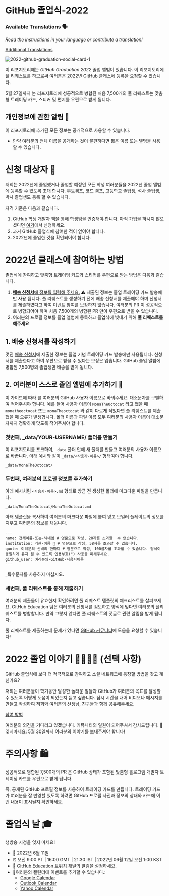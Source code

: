 # GitHub 졸업식-2022

### Available Translations 🗣

*Read the instructions in your language or contribute a translation!*

[Additional Translations](translations/README.md)

![2022-github-graduation-social-card-1](/assets/GHG_Blog_1.jpg)


이 리포지토리에는 *GitHub Graduation 2022*  졸업 앨범이 있습니다. 이 리포지토리에 풀 리퀘스트를 하므로써 여러분은 2022년 GitHub 클래스에 등록을 요청할 수 있습니다. 

5월 27일까지 본 리포지토리에 성공적으로 병합된  처음 7,500개의 풀 리퀘스트는 맞춤형 트레이딩 카드, 스티커 및 편지를 우편으로 받게 됩니다.


## 개인정보에 관한 알림 👀
이 리포지토리에 추가된 모든 정보는 공개적으로 사용할 수 있습니다.

- 만약 여러분의 전체 이름을 공개하는 것이 불편하다면 짧은 이름 또는 별명을 사용할 수 있습니다.

# 신청 대상자 📝
저희는 2022년에 졸업했거나 졸업할 예정인 모든 학생 여러분들을 2022년 졸업 앨범에 등록할 수 있도록 초대 합니다. 부트캠프, 코드 캠프, 고등학교 졸업생, 석사 졸업생, 박사 졸업생도 등록 할 수 있습니다.

자격 기준은 다음과 같습니다.
1. GitHub 학생 개발자 팩을 통해 학생임을 인증해야 합니다. 아직 가입을 하시지 않으셨다면 [여기](https://education.github.com/discount_requests/student_application?utm_source=2022-06-11-GitHubGraduation)에서 신청하세요. 
2. 과거 GitHub 졸업식에 참여한 적이 없어야 합니다.
3. 2022년에 졸업한 것을 확인되어야 합니다. 

# 2022년 클래스에 참여하는 방법
졸업식에 참여하고 맞춤형 트레이딩 카드와 스티커를 우편으로 받는 방법은 다음과 같습니다.
1. [**배송 신청서**에 정보를 입력해 주세요.](https://airtable.com/shrVMo8ItH4wjsO9f)
 ⚠️ 제출된 정보는 졸업 트레이딩 카드 발송에만 사용 됩니다. 풀 리퀘스트를 생성하기 전에 배송 신청서를 제출해야 하며 신청서를 제출하였다고 하여 이벤트 참여를 보장하지 않습니다. 여러분의 PR 이 성공적으로 병합되어야 하며 처음 7,500개의 병합된 PR 만이 우편으로 받을 수 있습니다.
2. 여러분의 프로필 정보를 졸업 앨범에 등록하고 졸업식에 빛내기 위해 **풀 리퀘스트를 해주세요**  
 
## 1. 배송 신청서를 작성하기
멋진 [배송 신청서](https://airtable.com/shrVMo8ItH4wjsO9f)에 제출한 정보는 졸업 기념 트레이딩 카드 발송에만 사용됩니다. 신청서를 제출한다고 하여 우편으로 받을 수 있다는 보장은 업습니다. GitHub 졸업 앨범에 병합된 7,500명의 졸업생만 배송을 받게 됩니다.

## 2. 여러분이 스스로 졸업 앨범에 추가하기 🏫
이 가이드에 따라 <YOUR-USERNAME>를 여러분의 GitHub 사용자 이름으로 바꿔주세요. 대소문자를 구별하여 적어주셔야 합니다. 예를 들어 사용자 이름이 `MonaTheOctocat` 라고 했을 때 `monatheoctocat` 또는 `monaTheoctocat` 와 같이 다르게 적었다면 풀 리퀘스트를 제출했을 때 오류가 발생합니다. 폴더 이름과 파일 이름 모두 여러분의 사용자 이름이 대소문자까지 정확하게 맞도록 적어주셔야 합니다.

### 첫번째, _data/YOUR-USERNAME/ 폴더를 만들기
이 리포지토리를 포크하여, `_data` 폴더 안에 새 폴더를 만들고 여러분의 사용자 이름으로  바꿉니다. 아래 예시와 같이 `_data/<사용자-이름>/` 형태여야 합니다.
```
_data/MonaTheOctocat/
``` 

### 두번째, 여러분의 프로필 정보를 추가하기
아래 예시처럼 `<사용자-이름>.md` 형태로 방금 전 생성한 폴더에 마크다운 파일을 만듭니다.

```
_data/MonaTheOctocat/MonaTheOctocat.md
```

아래 템플릿을 복사하여 여러분의 마크다운 파일에 붙여 넣고 보일러 플레이트의 정보를 지우고 여러분의 정보를 채웁니다.

```
---
name: 전체이름-또는-닉네임 # 영문으로 작성, 28자를 초과할  수 없습니다.
institution: 기관-이름 🚩 # 영문으로 작성, 58자를 초과할 수 없습니다.
quote: 여러분의-선배의-한마디 # 영문으로 작성, 100글자를 초과할 수 있습니다. 형식이 동일하게 유지 될 수 있도록 인용부호(") 사용을 피해주세요. 
github_user: 여러분의-GitHub-사용자이름
---
```

_특수문자를 사용하지 마십시오.


### 세번째, 풀 리퀘스트를 통해 제출하기
여러분의 제출물이 유효한지 확인하려면 풀 리퀘스트 템플릿의 체크리스트를 살펴보세요. GitHub Education 팀은 여러분의 신청서를 검토하고 양식에 맞다면 여러분의 풀리퀘스트를 병합합니다. 만약 그렇지 않다면 풀 리퀘스트의 댓글로 관련 알림을 받게 됩니다.

풀 리퀘스트를 제출하는데 문제가 있다면 [GitHub 커뮤니티](https://github.com/orgs/github-community/discussions/categories/github-education)에 도움을 요청할 수 있습니다!

# 2022 졸업 이야기 ‍👩‍🏫👨‍🏫 (선택 사항)
GitHub 졸업식에 보다 더 적극적으로 참여하고 소셜 네트워크에 등장할 방법을  찾고 계신가요?

저희는 여러분들이 학기동안 달성한 놀라운 일들과 GitHub가 여러분의 목표를 달성할 수 있도록 어떻게 도움이 되었는지 듣고 싶습니다. 잠시 시간을 내어 비디오나 메시지를 만들고 작성하여 저희와 여러분의 선생님, 친구들과 함께 공유해주세요.

[참여 방법](https://drive.google.com/file/d/1AcgUKLXx6WIC5s4eanzOfj8EsiYHARrt/view?usp=sharing)

여러분의 의견을 기다리고 있겠습니다. 커뮤니티의 일원이 되어주셔서 감사드립니다.
💖 잊지마세요: 5월 30일까지 여러분의 이야기를 보내주셔야 합니다!


# 주의사항 🛍
성공적으로 병합된 7,500개의 PR 은 GitHub 상태가 포함된 맞춤형 홀로그램 개발자 트레이딩 카드를 우편으로 받게 됩니다.

즉, 공개된 GitHub 프로필 정보를 사용하여 트레이딩 카드를 만듭니다. 트레이딩 카드가 여러분을 잘 반영할 있도록 하려면 GitHub 프로필 사진과 정보의 상태와 카드에 어떤 내용이 표시될지 확인하세요. 

# 졸업식 날 🎓
생방송 시청을 잊지 마세요!

- 📆 2022년 6월 11일
- ⏰ 오전 9:00 PT | 16:00 GMT | 21:30 IST | 2022년 06월 12일 오전 1:00 KST 
- 📍 [GitHub Education 트위치 채널](https://twitch.tv/githubeducation)의 알림을 설정하세요.
- 📎여러분의 캘린더에 이벤트를 추가할 수 있습니다.:
  - [Google Calendar](https://calendar.google.com/calendar/render?action=TEMPLATE&dates=20220611T160000Z%2F20220611T180000Z&details=&location=https%3A%2F%2Fwww.twitch.tv%2Fgithubeducation&text=%F0%9F%8E%89%F0%9F%8E%8A%20GitHub%20Graduation%202022%20%F0%9F%8E%89%F0%9F%8E%8A)
  - [Outlook Calendar](https://outlook.live.com/calendar/0/deeplink/compose?allday=false&body=&enddt=2022-06-11T18%3A00%3A00%2B00%3A00&location=https%3A%2F%2Fwww.twitch.tv%2Fgithubeducation&path=%2Fcalendar%2Faction%2Fcompose&rru=addevent&startdt=2022-06-11T16%3A00%3A00%2B00%3A00&subject=%F0%9F%8E%89%F0%9F%8E%8A%20GitHub%20Graduation%202022%20%F0%9F%8E%89%F0%9F%8E%8A)
  - [Yahoo Calendar](https://calendar.yahoo.com/?desc=&dur=&et=20220611T180000Z&in_loc=https%3A%2F%2Fwww.twitch.tv%2Fgithubeducation&st=20220611T160000Z&title=%F0%9F%8E%89%F0%9F%8E%8A%20GitHub%20Graduation%202022%20%F0%9F%8E%89%F0%9F%8E%8A&v=60)
